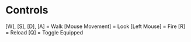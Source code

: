 # Controls
[W], [S], [D], [A] = Walk
[Mouse Movement] = Look
[Left Mouse] = Fire
[R] = Reload
[Q] = Toggle Equipped